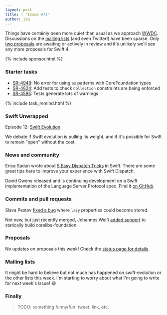 ```yaml
---
layout: post
title: ! 'Issue #71'
author: jsq
---
```


Things have certainly been more quiet than usual as we approach [WWDC](https://developer.apple.com/wwdc). Discussions on the [mailing lists](https://lists.swift.org/pipermail/swift-evolution/Week-of-Mon-20170522/thread.html) (and even Twitter!) have been sparse. Only [two proposals](https://apple.github.io/swift-evolution/) are awaiting or actively in review and it's unlikely we'll see any more proposals for Swift 4.

<!--excerpt-->

{% include sponsor.html %}

### Starter tasks

- [SR-4949](https://bugs.swift.org/browse/SR-4949): No error for using `as` patterns with CoreFoundation types
- [SR-4824](https://bugs.swift.org/browse/SR-4824): Add tests to check `Collection` constraints are being enforced
- [SR-4595](https://bugs.swift.org/browse/SR-4595): Tests generate lots of warnings

{% include task_remind.html %}

### Swift Unwrapped

Episode 12: [Swift Evolution](https://spec.fm/podcasts/swift-unwrapped/69638)

We debate if Swift evolution is pulling its weight, and if it's possible for Swift to remain "open" without the cost.

### News and community

Erica Sadun wrote about [5 Easy Dispatch Tricks](http://ericasadun.com/2017/05/23/5-easy-dispatch-tricks/) in Swift. There are some great tips here to improve your experience with Swift Dispatch.

David Owens released and is continuing development on a Swift implementation of the Language Server Protocol spec. Find it [on GitHub](https://github.com/owensd/swift-lsp).

### Commits and pull requests

Slava Pestov [fixed a bug](https://github.com/apple/swift/pull/9925) where `lazy` properties could become stored.

Not new, but just recently merged, Johannes Weiß [added support](https://github.com/apple/swift-corelibs-foundation/pull/873) to statically build corelibs-foundation.

### Proposals

No updates on proposals this week! Check the [status page for details](https://apple.github.io/swift-evolution/).

### Mailing lists

It might be hard to believe but not much has happened on swift-evolution or the other lists this week. I'm starting to worry about what I'm going to write for next week's issue! 😅

### Finally

> TODO: something funny/fun. tweet, link, etc.
